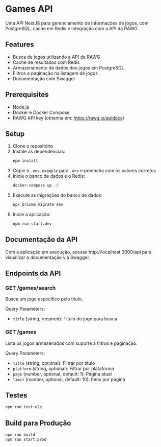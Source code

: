 # Games API

Uma API NestJS para gerenciamento de informações de jogos, com PostgreSQL, cache em Redis e integração com a API da RAWG.

## Features

- Busca de jogos utilizando a API da RAWG
- Cache de resultados com Redis
- Armazenamento de dados dos jogos em PostgreSQL
- Filtros e paginação na listagem de jogos
- Documentação com Swagger

## Prerequisites

- Node.js
- Docker e Docker Compose
- RAWG API key (obtenha em: https://rawg.io/apidocs)

## Setup

1. Clone o repositório
2. Instale as dependências:
   ```bash
   npm install
   ```
3. Copie o `.env.example` para `.env` e preencha com os valores corretos
4. Inicie o banco de dados e o Redis:
   ```bash
   docker-compose up -d
   ```
5. Execute as migrações do banco de dados:
   ```bash
   npx prisma migrate dev
   ```
6. Inicie a aplicação:
   ```bash
   npm run start:dev
   ```

## Documentação da API

Com a aplicação em execução, acesse http://localhost:3000/api para visualizar a documentação via Swagger.

## Endpoints da API

### GET /games/search

Busca um jogo específico pelo título.

Query Parameters:

- `title` (string, required): Título do jogo para busca

### GET /games

Lista os jogos armazenados com suporte a filtros e paginação.

Query Parameters:

- `title` (string, optional): Filtrar por título
- `platform` (string, optional): Filtrar por plataforma
- `page` (number, optional, default: 1): Página atual
- `limit` (number, optional, default: 10): Itens por página

## Testes

```bash
npm run test:e2e
```

## Build para Produção

```bash
npm run build
npm run start:prod
```
